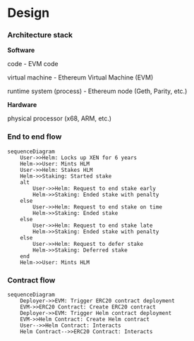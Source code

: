 # Design

### Architecture stack

**Software**

code - EVM code

virtual machine - Ethereum Virtual Machine (EVM)

runtime system (process) - Ethereum node (Geth, Parity, etc.)

**Hardware**

physical processor (x68, ARM, etc.)

### End to end flow

```mermaid
sequenceDiagram
    User->>Helm: Locks up XEN for 6 years
    Helm->>User: Mints HLM
    User->>Helm: Stakes HLM
    Helm->>Staking: Started stake
    alt
        User->>Helm: Request to end stake early
        Helm->>Staking: Ended stake with penalty
    else
        User->>Helm: Request to end stake on time
        Helm->>Staking: Ended stake
    else
        User->>Helm: Request to end stake late
        Helm->>Staking: Ended stake with penalty
    else
        User->>Helm: Request to defer stake
        Helm->>Staking: Deferred stake
    end
    Helm->>User: Mints HLM
```

### Contract flow

```mermaid
sequenceDiagram
    Deployer->>EVM: Trigger ERC20 contract deployment
    EVM->>ERC20 Contract: Create ERC20 contract
    Deployer->>EVM: Trigger Helm contract deployment
    EVM->>Helm Contract: Create Helm contract
    User-->>Helm Contract: Interacts
    Helm Contract-->>ERC20 Contract: Interacts
```
